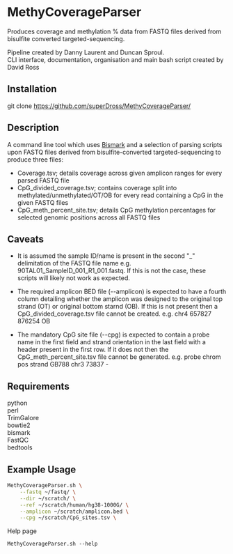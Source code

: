 # MethyCoverageParser
Produces coverage and methylation % data from FASTQ files derived from bisulfite converted targeted-sequencing.

Pipeline created by Danny Laurent and Duncan Sproul. <br />
CLI interface, documentation, organisation and main bash script created by David Ross

## Installation
git clone https://github.com/superDross/MethyCoverageParser/

## Description
A command line tool which uses [Bismark](https://www.bioinformatics.babraham.ac.uk/projects/bismark/) and a selection of parsing scripts upon FASTQ files derived from bisulfite-converted targeted-sequencing to produce three files:
- Coverage.tsv; details coverage across given amplicon ranges for every parsed FASTQ file 
- CpG_divided_coverage.tsv; contains coverage split into methylated/unmethylated/OT/OB for every read containing a CpG in the given FASTQ files 
- CpG_meth_percent_site.tsv; details CpG methylation percentages for selected genomic positions across all FASTQ files 

## Caveats
- It is assumed the sample ID/name is present in the second "_" delimitation of the FASTQ file name e.g. 90TAL01_SampleID_001_R1_001.fastq. If this is not the case, these scripts will likely not work as expected.

- The required amplicon BED file (--amplicon) is expected to have a fourth column detailing whether the amplicon was designed to the original top strand (OT) or original bottom starnd (OB). If this is not present then a CpG_divided_coverage.tsv file cannot be created. e.g.
       chr4    657827    876254    OB

- The mandatory CpG site file (--cpg) is expected to contain a probe name in the first field and strand orientation in the last field with a header present in the first row. If it does not then the CpG_meth_percent_site.tsv file cannot be generated. e.g.
        probe    chrom    pos    strand
        GB788    chr3     73837    -

## Requirements
python <br />
perl <br />
TrimGalore <br />
bowtie2 <br />
bismark <br />
FastQC <br />
bedtools

## Example Usage
```bash
MethyCoverageParser.sh \
	--fastq ~/fastq/ \
	--dir ~/scratch/ \
	--ref ~/scratch/human/hg38-1000G/ \
	--amplicon ~/scratch/amplicon.bed \
	--cpg ~/scratch/CpG_sites.tsv \
```
Help page
```
MethyCoverageParser.sh --help
```

